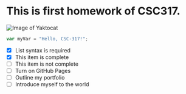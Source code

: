 # This is first homework of CSC317.
![Image of Yaktocat](https://octodex.github.com/images/yaktocat.png)
``` javascript
var myVar = "Hello, CSC-317!";
```
- [x] List syntax is required
- [x] This item is complete
- [ ] This item is not complete
- [ ] Turn on GitHub Pages
- [ ] Outline my portfolio
- [ ] Introduce myself to the world
